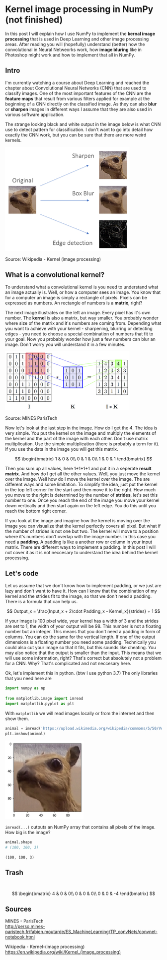 # Kernel image processing in NumPy (not finished)

In this post I will explain how I use NumPy to implement the **kernal image processing** that is used in Deep Learning and other image processing areas. After reading you will (hopefully) understand (better) how the convolutional in Neural Netweorks work, how **image bluring** like in Photoshop might work and how to implement that all in NumPy.

## Intro

I'm currently watching a course about Deep Learning and reached the chapter about Convolutional Neural Networks (CNN) that are used to classify images. One of the most important features of the CNN are the **feature maps** that result from various filters applied for example at the beginning of a CNN directly on the classified image. As they can also **blur** or **sharpen** images in different ways I assume that they are also used in various software application.  

The strange looking black and white output in the image below is what CNN use to detect pattern for classification. I don't want to go into detail how exactly the CNN work, but you can be sure that there are more weird kernels.  

<div class="img-center">

<img width="400px" src="/images/kernel_original_outputs.png" alt="Orignal with Outputs">

Source: Wikipedia - Kernel (image processing)
</div>

## What is a convolutional kernel?

To understand what a convolutional kernel is you need to understand what an image actually is. Well, or how a computer sees an image. You know that for a computer an image is simply a rectangle of pixels. Pixels can be expressed as numbers. An rectangle of numbers is a **matrix**, right?

The next image illustrates on the left an image. Every pixel has it's own number. The **kernel** is also a matrix, but way smaller. You probably wonder where size of the matrix and it's numbers are coming from. Depending what you want to achieve with your kernel - sharpening, blurring or detecting edges - you need to choose a special combination of numbers that fit to your goal. Now you probably wonder how just a few numbers can blur an image. Don't worry you will understand it in a few minutes.  

<div class="img-center">

<img width="400px" src="/images/convolve.png" alt="Convolution">

Source: MINES ParisTech
</div>

Now let's look at the last step in the image. How do I get the *4*. The idea is very simple. You put the kernel on the image and multiply the elements of the kernel and the part of the image with each other. Don't use matrix multiplication. Use the simple multiplication (there is probably a term for it). If you use the data in the image you will get this matrix.  

$$
\begin{bmatrix}
1 & 0 & 0\\
0 & 1 & 0\\
1 & 0 & 1
\end{bmatrix}
$$  

Then you sum up all values, here 1+1+1+1 and put it in a seperate **result matrix**. And how do I get all the other values. Well, you just move the kernel over the image. Well how do I move the kernel over the image. The are different ways and some limitation. To simplify the idea, just put the kernel in the top left corner for the start and then move it to the right. How much you move to the right is determined by the number of **strides**, let's set this number to one. Once you reach the end of the image you move your kernel down vertically and then start again on the left edge. You do this until you reach the bottom right corner.  

If you look at the image and imagine how the kernel is moving over the image you can visualize that the kernel perfectly covers all pixel. But what if the number of strides is not one but two. The kernel will move to a position where it's numbers don't overlap with the image number. In this case you need a **padding**. A padding is like a another row or column in your input matrix. There are different ways to implement a padding. In this post I will not cover it as it is not neccesary to understand the idea behind the kernel processing.

## Let's code

Let us assume that we don't know how to implement padding, or we just are lazy and don't want to have it. How can I know that the combination of my kernel and the strides fit to the image, so that we don't need a padding. There is a formula that can help us.

$$
Output_x = \frac{Input_x + 2\cdot Padding_x - Kernel_x}{strides} + 1
$$

If your image is 100 pixel wide, your kernel has a width of 3 and the strides are set to 1, the width of your output will be 98. This number is not a floating number but an integer. This means that you don't need a padding in form of columns. You can do the same for the vertical length. If one of the output dimensions is a floating number you need some padding. Technically you could also cut your image so that it fits, but this sounds like cheating. You may also notice that the output is smaller than the input. This means that we will use some information, right? That's correct but absolutely not a problem for a CNN. Why? That's complicated and not neccesary here.

Ok, let's implement this in python. (btw I use python 3.7)
The only libraries that you need here are

```python
import numpy as np

from matplotlib.image import imread
import matplotlib.pyplot as plt
```
With `matplotlib` we will read images locally or from the internet and then show them.
```python
animal = imread('https://upload.wikimedia.org/wikipedia/commons/5/50/Vd-Orig.png')
plt.imshow(animal)
```

<img src="/images/output1.png">

`imread(...)` outputs an NumPy array that contains all pixels of the image. How big is the image?
```python
animal.shape
# (100, 100, 3)
```
`(100, 100, 3)`
## Trash


```python

```
```

```
$$
\begin{bmatrix}
4 & 0 & 0\\
0 & 0 & 0\\
0 & 0 & -4
\end{bmatrix}
$$

## Sources

MINES - ParisTech  
http://perso.mines-paristech.fr/fabien.moutarde/ES_MachineLearning/TP_convNets/convnet-notebook.html

Wikipedia - Kernel-(image processing)  
https://en.wikipedia.org/wiki/Kernel_(image_processing)
